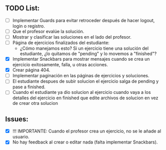 ## TODO List:

- [ ] Implementar Guards para evitar retroceder después de hacer logout, login o registro.
- [ ] Que el profesor evalúe la solución.
- [ ] Mostrar y clasificar las soluciones en el lado del profesor.
- [ ] Página de ejercicios finalizados del estudiante:
  - ¿Cómo manejamos esto? Si un ejercicio tiene una solución del estudiante, ¿lo quitamos de "pending" y lo movemos a "finished"?
- [x] Implementar Snackbars para mostrar mensajes cuando se crea un ejercicio exitosamente, falla, u otras acciones.
- [x] Crear página 404.
- [ ] Implementar paginación en las páginas de ejercicios y soluciones.
- [ ] El estudiante despues de subir solucion el ejercicio salga de pending y pase a finished.
- [ ] Cuando el estudiante ya dio solucion al ejercicio cuando vaya a los detalles del ejercicio en finished que edite archivos de solucion en vez de crear otra solucion

## Issues:

- [x] !!! IMPORTANTE: Cuando el profesor crea un ejercicio, no se le añade al usuario.
- [x] No hay feedback al crear o editar nada (falta implementar Snackbars).
